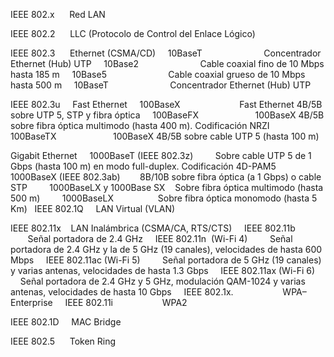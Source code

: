 IEEE 802.x      Red LAN

IEEE 802.2      LLC (Protocolo de Control del Enlace Lógico)

IEEE 802.3      Ethernet (CSMA/CD)
    10BaseT                         Concentrador Ethernet (Hub) UTP
    10Base2                         Cable coaxial fino de 10 Mbps hasta 185 m
    10Base5                         Cable coaxial grueso de 10 Mbps hasta 500 m
    10BaseT                         Concentrador Ethernet (Hub) UTP

IEEE 802.3u     Fast Ethernet
    100BaseX                        Fast Ethernet 4B/5B sobre UTP 5, STP y fibra óptica
    100BaseFX                       100BaseX 4B/5B sobre fibra óptica multimodo (hasta 400 m). Codificación NRZI
    100BaseTX                       100BaseX 4B/5B sobre cable UTP 5 (hasta 100 m)

Gigabit Ethernet
    1000BaseT (IEEE 802.3z)         Sobre cable UTP 5 de 1 Gbps (hasta 100 m) en modo full-duplex. Codificación 4D-PAM5
    1000BaseX (IEEE 802.3ab)        8B/10B sobre fibra óptica (a 1 Gbps) o cable STP
        1000BaseLX y 1000Base SX    Sobre fibra óptica multimodo (hasta 500 m)
        1000BaseLX                  Sobre fibra óptica monomodo (hasta 5 Km)
 
IEEE 802.1Q     LAN Virtual (VLAN)

IEEE 802.11x    LAN Inalámbrica (CSMA/CA, RTS/CTS)
    IEEE 802.11b                    Señal portadora de 2.4 GHz
    IEEE 802.11n  (Wi-Fi 4)         Señal portadora de 2.4 GHz y la de 5 GHz (19 canales), velocidades de hasta 600 Mbps
    IEEE 802.11ac (Wi-Fi 5)         Señal portadora de 5 GHz (19 canales) y varias antenas, velocidades de hasta 1.3 Gbps
    IEEE 802.11ax (Wi-Fi 6)         Señal portadora de 2.4 GHz y 5 GHz, modulación QAM-1024 y varias antenas, velocidades de hasta 10 Gbps
    IEEE 802.1x.                    WPA–Enterprise
    IEEE 802.11i                    WPA2

IEEE 802.1D     MAC Bridge

IEEE 802.5      Token Ring